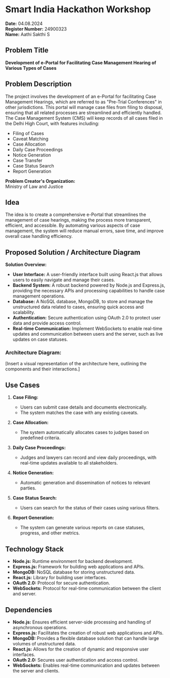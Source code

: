 # Smart India Hackathon Workshop
**Date:** 04.08.2024  
**Register Number:** 24900323  
**Name:** Aathi Sakthi S  

## Problem Title
**Development of e-Portal for Facilitating Case Management Hearing of Various Types of Cases**

## Problem Description
The project involves the development of an e-Portal for facilitating Case Management Hearings, which are referred to as "Pre-Trial Conferences" in other jurisdictions. This portal will manage case files from filing to disposal, ensuring that all related processes are streamlined and efficiently handled. The Case Management System (CMS) will keep records of all cases filed in the Delhi High Court, with features including:

- Filing of Cases
- Caveat Matching
- Case Allocation
- Daily Case Proceedings
- Notice Generation
- Case Transfer
- Case Status Search
- Report Generation

**Problem Creator's Organization:**  
Ministry of Law and Justice

## Idea
The idea is to create a comprehensive e-Portal that streamlines the management of case hearings, making the process more transparent, efficient, and accessible. By automating various aspects of case management, the system will reduce manual errors, save time, and improve overall case handling efficiency.

## Proposed Solution / Architecture Diagram
**Solution Overview:**

- **User Interface:** A user-friendly interface built using React.js that allows users to easily navigate and manage their cases.
- **Backend System:** A robust backend powered by Node.js and Express.js, providing the necessary APIs and processing capabilities to handle case management operations.
- **Database:** A NoSQL database, MongoDB, to store and manage the unstructured data related to cases, ensuring quick access and scalability.
- **Authentication:** Secure authentication using OAuth 2.0 to protect user data and provide access control.
- **Real-time Communication:** Implement WebSockets to enable real-time updates and communication between users and the server, such as live updates on case statuses.

### Architecture Diagram:
[Insert a visual representation of the architecture here, outlining the components and their interactions.]

## Use Cases
1. **Case Filing:**
   - Users can submit case details and documents electronically.
   - The system matches the case with any existing caveats.
  
2. **Case Allocation:**
   - The system automatically allocates cases to judges based on predefined criteria.

3. **Daily Case Proceedings:**
   - Judges and lawyers can record and view daily proceedings, with real-time updates available to all stakeholders.

4. **Notice Generation:**
   - Automatic generation and dissemination of notices to relevant parties.

5. **Case Status Search:**
   - Users can search for the status of their cases using various filters.

6. **Report Generation:**
   - The system can generate various reports on case statuses, progress, and other metrics.

## Technology Stack
- **Node.js:** Runtime environment for backend development.
- **Express.js:** Framework for building web applications and APIs.
- **MongoDB:** NoSQL database for storing unstructured data.
- **React.js:** Library for building user interfaces.
- **OAuth 2.0:** Protocol for secure authentication.
- **WebSockets:** Protocol for real-time communication between the client and server.

## Dependencies
- **Node.js:** Ensures efficient server-side processing and handling of asynchronous operations.
- **Express.js:** Facilitates the creation of robust web applications and APIs.
- **MongoDB:** Provides a flexible database solution that can handle large volumes of unstructured data.
- **React.js:** Allows for the creation of dynamic and responsive user interfaces.
- **OAuth 2.0:** Secures user authentication and access control.
- **WebSockets:** Enables real-time communication and updates between the server and clients.
